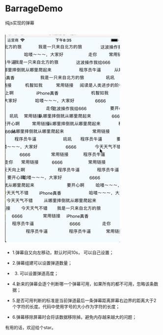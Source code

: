 # BarrageDemo

纯js实现的弹幕

![预览图](https://github.com/NextChampion/BarrageDemo/blob/master/111.gif)
---

- 1.弹幕自又向左移动，默认时间10s， 可以自己设置；

- 2.弹幕组建可以设置弹道数量；

- 3. 可以设置弹道高度；

- 4.新来的弹幕会逐个判断哪一个弹幕可用，如果所有的都不可用，忽略该条数据；

- 5.是否可用判断的标准是当前弹道最后一条弹幕距离屏幕右边界的距离大于2个字符的长度。代码中使用字号的大小作为字符的长度；

- 6.弹幕移除屏幕时会将该数据移除掉。避免内存越来越大的问题；

有用的话，欢迎给个star。
